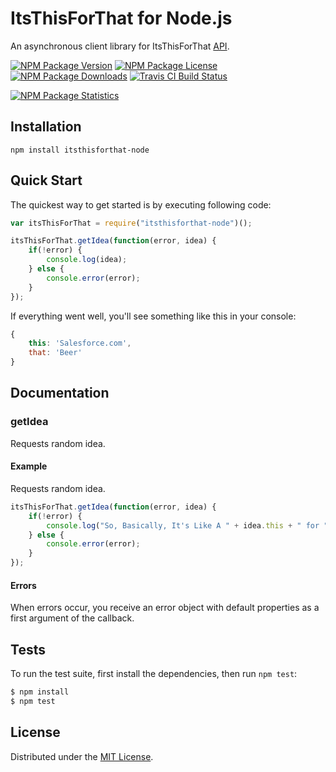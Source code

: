 # ItsThisForThat for Node.js

An asynchronous client library for ItsThisForThat [API](http://itsthisforthat.com/api.php/).

[![NPM Package Version][npm-package-version-badge]][npm-package-url]
[![NPM Package License][npm-package-license-badge]][npm-package-license-url]
[![NPM Package Downloads][npm-package-downloads-badge]][npm-package-url]
[![Travis CI Build Status][travis-ci-build-status-badge]][travis-ci-build-status-page-url]

[![NPM Package Statistics][npm-package-statistics-badge]][npm-package-url]

## Installation

`npm install itsthisforthat-node`

## Quick Start

The quickest way to get started is by executing following code:

```javascript
var itsThisForThat = require("itsthisforthat-node")();

itsThisForThat.getIdea(function(error, idea) {
    if(!error) {
        console.log(idea);
    } else {
        console.error(error);
    }
});
```

If everything went well, you'll see something like this in your console:

```javascript
{
    this: 'Salesforce.com',
    that: 'Beer'
}
```

## Documentation

### getIdea

Requests random idea.

#### Example

Requests random idea.

```javascript
itsThisForThat.getIdea(function(error, idea) {
    if(!error) {
        console.log("So, Basically, It's Like A " + idea.this + " for " + idea.that);
    } else {
        console.error(error);
    }
});
```

#### Errors

When errors occur, you receive an error object with default properties as a first argument of the callback.

## Tests

To run the test suite, first install the dependencies, then run `npm test`:

```bash
$ npm install
$ npm test
```

## License

Distributed under the [MIT License](LICENSE).

[npm-package-url]: https://npmjs.org/package/itsthisforthat-node

[npm-package-version-badge]: https://img.shields.io/npm/v/itsthisforthat-node.svg

[npm-package-license-badge]: https://img.shields.io/npm/l/itsthisforthat-node.svg
[npm-package-license-url]: http://opensource.org/licenses/MIT

[npm-package-downloads-badge]: https://img.shields.io/npm/dm/itsthisforthat-node.svg

[travis-ci-build-status-badge]: https://img.shields.io/travis/AnatoliyGatt/itsthisforthat-node.svg
[travis-ci-build-status-page-url]: https://travis-ci.org/AnatoliyGatt/itsthisforthat-node

[npm-package-statistics-badge]: https://nodei.co/npm/itsthisforthat-node.png?downloads=true&downloadRank=true&stars=true